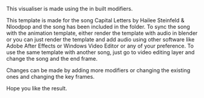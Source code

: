 This visualiser is made using the in built modifiers.

This template is made for the song Capital Letters by Hailee Steinfeld & Nloodpop and the song has been included in the folder.
To sync the song with the animation template, either render the template with audio in blender or you can just render the template and add audio using other software like Adobe After Effects or Windows Video Editor or any of your preference.
To use the same template with another song, just go to video editing layer and change the song and the end frame.

Changes can be made by adding more modifiers or changing the existing ones and changing the key frames.

Hope you like the result.